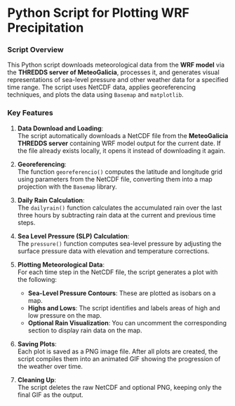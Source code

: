 # Python Script for Plotting WRF Precipitation

### Script Overview

This Python script downloads meteorological data from the **WRF model** via the **THREDDS server of MeteoGalicia**, processes it, and generates visual representations of sea-level pressure and other weather data for a specified time range. The script uses NetCDF data, applies georeferencing techniques, and plots the data using `Basemap` and `matplotlib`.

### Key Features

1. **Data Download and Loading**:  
   The script automatically downloads a NetCDF file from the **MeteoGalicia THREDDS server** containing WRF model output for the current date. If the file already exists locally, it opens it instead of downloading it again.

2. **Georeferencing**:  
   The function `georeferencio()` computes the latitude and longitude grid using parameters from the NetCDF file, converting them into a map projection with the `Basemap` library.

3. **Daily Rain Calculation**:  
   The `dailyrain()` function calculates the accumulated rain over the last three hours by subtracting rain data at the current and previous time steps.

4. **Sea Level Pressure (SLP) Calculation**:  
   The `pressure()` function computes sea-level pressure by adjusting the surface pressure data with elevation and temperature corrections.

5. **Plotting Meteorological Data**:  
   For each time step in the NetCDF file, the script generates a plot with the following:
   - **Sea-Level Pressure Contours**: These are plotted as isobars on a map.
   - **Highs and Lows**: The script identifies and labels areas of high and low pressure on the map.
   - **Optional Rain Visualization**: You can uncomment the corresponding section to display rain data on the map.

6. **Saving Plots**:  
   Each plot is saved as a PNG image file. After all plots are created, the script compiles them into an animated GIF showing the progression of the weather over time.

7. **Cleaning Up**:  
   The script deletes the raw NetCDF and optional PNG, keeping only the final GIF as the output.

